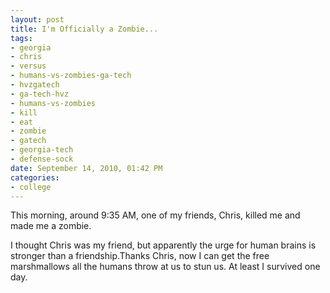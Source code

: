 ```yaml
--- 
layout: post
title: I'm Officially a Zombie...
tags: 
- georgia
- chris
- versus
- humans-vs-zombies-ga-tech
- hvzgatech
- ga-tech-hvz
- humans-vs-zombies
- kill
- eat
- zombie
- gatech
- georgia-tech
- defense-sock
date: September 14, 2010, 01:42 PM
categories: 
- college
---
```

This morning, around 9:35 AM, one of my friends, Chris, killed me and made me a zombie.

I thought Chris was my friend, but apparently the urge for human brains is stronger than a friendship.Thanks Chris, now I can get the free marshmallows all the humans throw at us to stun us. At least I survived one day.
